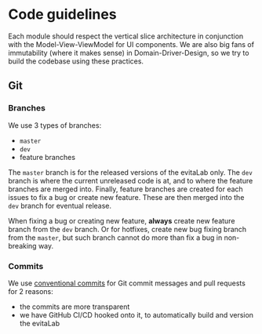 # Code guidelines

Each module should respect the vertical slice architecture in conjunction with the Model-View-ViewModel for UI components.
We are also big fans of immutability (where it makes sense) in Domain-Driver-Design, so we try to build the codebase using
these practices.

## Git

### Branches

We use 3 types of branches:

- `master`
- `dev`
- feature branches

The `master` branch is for the released versions of the evitaLab only. The `dev` branch is where the current unreleased
code is at, and to where the feature branches are merged into. Finally, feature branches are created for each issues
to fix a bug or create new feature. These are then merged into the `dev` branch for eventual release.

When fixing a bug or creating new feature, **always** create new feature branch from the `dev` branch. Or for hotfixes, 
create new bug fixing branch from the `master`, but such branch cannot do more than fix a bug in non-breaking way.

### Commits

We use [conventional commits](https://www.conventionalcommits.org/en/v1.0.0/) for Git commit messages and pull requests 
for 2 reasons: 

- the commits are more transparent
- we have GitHub CI/CD hooked onto it, to automatically build and version the evitaLab